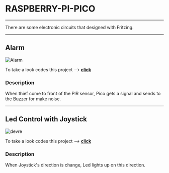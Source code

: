 # RASPBERRY-PI-PICO

***
There are some electronic circuits that designed with Fritzing.

***
## Alarm
![Alarm](https://user-images.githubusercontent.com/76736056/175775188-55045135-b951-4eea-b092-873130c9b6ed.PNG)

To take a look codes this project --> **[click](https://github.com/alibalun/RASPBERRY-PI-PICO/tree/main/Alarm)**

### Description<br/>
When thief come to front of the PIR sensor, Pico gets a signal and sends to the Buzzer for make noise.
***
## Led Control with Joystick
![devre](https://user-images.githubusercontent.com/76736056/175772467-007d3da8-066a-4686-8ce0-101049e376e3.PNG)

To take a look codes this project --> **[click](https://github.com/alibalun/RASPBERRY-PI-PICO/tree/main/Joystick)**

### Description<br/>
When Joystick's direction is change, Led lights up on this direction.
